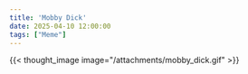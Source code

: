 ```yaml
---
title: 'Mobby Dick'
date: 2025-04-10 12:00:00
tags: ["Meme"]
---
```


{{< thought_image image="/attachments/mobby_dick.gif" >}}
